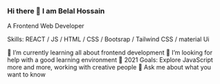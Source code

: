 ### Hi there 👋 I am Belal Hossain
A Frontend Web Developer

Skills: REACT / JS / HTML / CSS / Bootsrap / Tailwind CSS / material Ui

🌱 I’m currently learning all about frontend development
🤔 I’m looking for help with a good learning environment
🥅 2021 Goals: Explore JavaScript more and more, working with creative people
💬 Ask me about what you want to know


